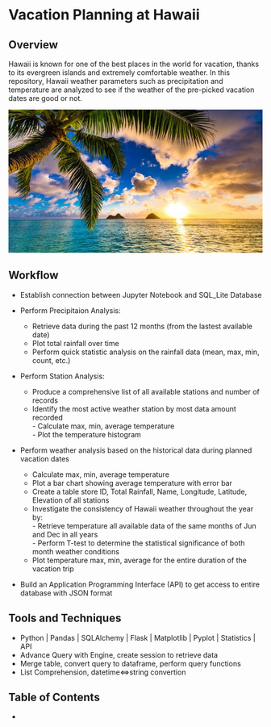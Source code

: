 # Vacation Planning at Hawaii
## Overview
Hawaii is known for one of the best places in the world for vacation, thanks to its evergreen islands and extremely comfortable weather. In this repository, Hawaii weather parameters such as precipitation and temperature are analyzed to see if the weather of the pre-picked vacation dates are good or not.
  
![Hawaii Image - Henry Le](/Images/Hawaii.jpg)
  
## Workflow  
* Establish connection between Jupyter Notebook and SQL_Lite Database  
* Perform Precipitaion Analysis:
    - Retrieve data during the past 12 months (from the lastest available date)  
    - Plot total rainfall over time  
    - Perform quick statistic analysis on the rainfall data (mean, max, min, count, etc.)  
    
* Perform Station Analysis:  
    - Produce a comprehensive list of all available stations and number of records  
    - Identify the most active weather station by most data amount recorded  
            - Calculate max, min, average temperature  
            - Plot the temperature histogram  
   
* Perform weather analysis based on the historical data during planned vacation dates  
    - Calculate max, min, average temperature  
    - Plot a bar chart showing average temperature with error bar  
    - Create a table store ID, Total Rainfall, Name, Longitude, Latitude, Elevation of all stations  
    - Investigate the consistency of Hawaii weather throughout the year by:  
             - Retrieve temperature all available data of the same months of Jun and Dec in all years   
             - Perform T-test to determine the statistical significance of both month weather conditions    
    - Plot temperature max, min, average for the entire duration of the vacation trip  

* Build an Application Programming Interface (API) to get access to entire database with JSON format  

## Tools and Techniques
* Python | Pandas | SQLAlchemy | Flask | Matplotlib | Pyplot | Statistics | API  
* Advance Query with Engine, create session to retrieve data  
* Merge table, convert query to dataframe, perform query functions  
* List Comprehension, datetime<=>string convertion   


## Table of Contents  
* 
